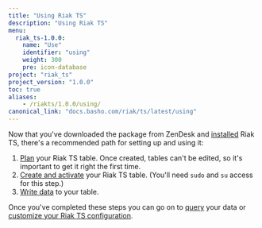 ```yaml
---
title: "Using Riak TS"
description: "Using Riak TS"
menu:
  riak_ts-1.0.0:
    name: "Use"
    identifier: "using"
    weight: 300
    pre: icon-database
project: "riak_ts"
project_version: "1.0.0"
toc: true
aliases:
    - /riakts/1.0.0/using/
canonical_link: "docs.basho.com/riak/ts/latest/using"
---
```



[activating]: creating-activating/
[configuring]: configuring/
[installing]: ../installing/
[planning]: planning/
[querying]: querying/
[writing]: writingdata/


Now that you've downloaded the package from ZenDesk and [installed][installing] Riak TS, there's a recommended path for setting up and using it:

1. [Plan][planning] your Riak TS table. Once created, tables can't be edited, so it's important to get it right the first time.
2. [Create and activate][activating] your Riak TS table. (You'll need `sudo` and `su` access for this step.)
3. [Write data][writing] to your table.

Once you've completed these steps you can go on to [query][querying] your data or [customize your Riak TS configuration][configuring].
